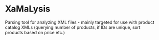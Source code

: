 # XaMaLysis
Parsing tool for analyzing XML files - mainly targeted for use with product catalog XMLs (querying number of products, if IDs are unique, sort products based on price etc.)
